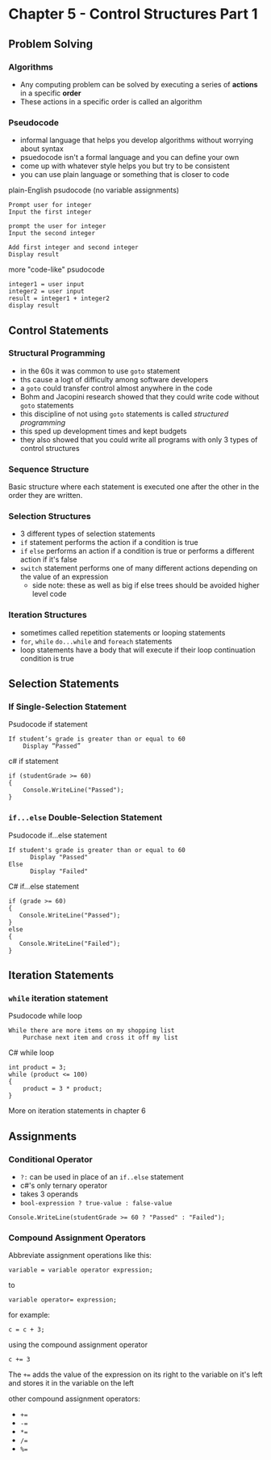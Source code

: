 # Chapter 5 - Control Structures Part 1 #

## Problem Solving ##

### Algorithms ###

* Any computing problem can be solved by executing a series of **actions** in a specific **order**
* These actions in a specific order is called an algorithm

### Pseudocode ###

* informal language that helps you develop algorithms without worrying about syntax
* psuedocode isn't a formal language and you can define your own
* come up with whatever style helps you but try to be consistent
* you can use plain language or something that is closer to code

plain-English psudocode (no variable assignments)

```[psuedocode]
Prompt user for integer
Input the first integer

prompt the user for integer
Input the second integer

Add first integer and second integer
Display result
```

more "code-like" psudocode

```[psudocode]
integer1 = user input
integer2 = user input
result = integer1 + integer2
display result
```

## Control Statements ##

### Structural Programming ###

* in the 60s it was common to use `goto` statement
* ths cause a logt of difficulty among software developers
* a `goto` could transfer control almost anywhere in the code
* Bohm and Jacopini research showed that they could write code without `goto` statements
* this discipline of not using `goto` statements is called *structured programming*
* this sped up development times and kept budgets
* they also showed that you could write all programs with only 3 types of control structures

### Sequence Structure ###

Basic structure where each statement is executed one after the other in the order they are written.

### Selection Structures ###

* 3 different types of selection statements
* `if` statement performs the action if a condition is true
* `if` `else` performs an action if a condition is true or performs a different action if it's false
* `switch` statement performs one of many different actions depending on the value of an expression 
  * side note: these as well as big if else trees should be avoided higher level code

### Iteration Structures ###

* sometimes called repetition statements or looping statements
* `for`, `while` `do...while` and `foreach` statements
* loop statements have a body that will execute if their loop continuation condition is true

## Selection Statements ##

### If Single-Selection Statement ###

Psudocode if statement

```[psudocode]
If student’s grade is greater than or equal to 60
    Display “Passed”
```

c# if statement

```[C#]
if (studentGrade >= 60)
{
    Console.WriteLine("Passed");
}
```

### `if...else` Double-Selection Statement ###

Psudocode if...else statement

```[psudocode]
If student's grade is greater than or equal to 60
      Display "Passed"
Else
      Display "Failed"
```

C# if...else statement

```[C#]
if (grade >= 60)
{
   Console.WriteLine("Passed");
}
else
{
   Console.WriteLine("Failed");
}
```

## Iteration Statements ##

### `while` iteration statement ###

Psudocode while loop

```[psudocode]
While there are more items on my shopping list
    Purchase next item and cross it off my list
```

C# while loop

```[C#]
int product = 3;
while (product <= 100)
{
    product = 3 * product;
}
```

More on iteration statements in chapter 6

## Assignments ##

### Conditional Operator ###

* `?:` can be used in place of an `if..else` statement
* c#'s only ternary operator
* takes 3 operands
* `bool-expression ? true-value : false-value`

```[C#]
Console.WriteLine(studentGrade >= 60 ? "Passed" : "Failed");
```

### Compound Assignment Operators ###

Abbreviate assignment operations like this:

`variable = variable operator expression;`

to

`variable operator= expression;`

for example:

`c = c + 3;`

using the compound assignment operator

`c += 3`

The `+=` adds the value of the expression on its right to the variable on it's left and stores it in the variable on the left

other compound assignment operators:

* `+=`
* `-=`
* `*=`
* `/=`
* `%=`
